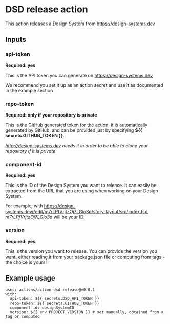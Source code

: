 # DSD release action

This action releases a Design System from https://design-systems.dev

## Inputs

### api-token

**Required: yes**

This is the API token you can generate on https://design-systems.dev

We recommend you set it up as an action secret and use it as documented in the example section

### repo-token

**Required: only if your repository is private**

This is the GitHub generated token for the action. It is automatically generated by GitHub, and can be provided just by specifying **${{ secrets.GITHUB_TOKEN }}**.

*http://design-systems.dev needs it in order to be able to clone your repository if it is private*

### component-id

**Required: yes**

This is the ID of the Design System you want to release. It can easily be extracted from the URL that you
are using when working on your Design System.

For example, with https://design-systems.dev//edit/m7rLPfVrjtzOj7LGio3o/story-layout/src/index.tsx,
_m7rLPfVrjtzOj7LGio3o_ will be your ID.

### version

**Required: yes**

This is the version you want to release. You can provide the version you want, either reading it from your package.json file or computing from tags - the choice is yours!

## Example usage

```
uses: actions/action-dsd-release@v0.0.1
with:
  api-token: ${{ secrets.DSD_API_TOKEN }}
  repo-token: ${{ secrets.GITHUB_TOKEN }}
  component-id: designSystemID
  version: ${{ env.PROJECT_VERSION }} # set manually, obtained from a tag or computed
```
